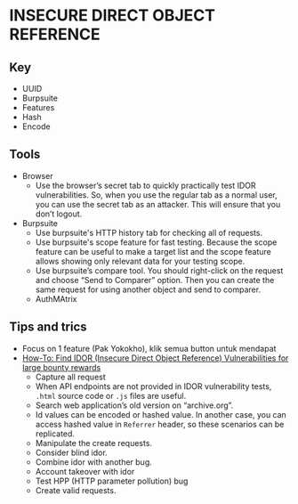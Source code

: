 # INSECURE DIRECT OBJECT REFERENCE
## Key
- UUID
- Burpsuite
- Features
- Hash
- Encode
## Tools
- Browser
  - Use the browser’s secret tab to quickly practically test IDOR vulnerabilities. So, when you use the regular tab as a normal user, you can use the secret tab as an attacker. This will ensure that you don’t logout.
- Burpsuite
  - Use burpsuite's HTTP history tab for checking all of requests.
  - Use burpsuite's scope feature for fast testing. Because the scope feature can be useful to make a target list and the scope feature allows showing only relevant data for your testing scope.
  - Use burpsuite’s compare tool. You should right-click on the request and choose “Send to Comparer” option. Then you can create the same request for using another object and send to comparer.
  - AuthMAtrix
## Tips and trics
  - Focus on 1 feature (Pak Yokokho), klik semua button untuk mendapat
  - [How-To: Find IDOR (Insecure Direct Object Reference) Vulnerabilities for large bounty rewards](https://www.bugcrowd.com/blog/how-to-find-idor-insecure-direct-object-reference-vulnerabilities-for-large-bounty-rewards/)  
    - Capture all request
    - When API endpoints are not provided in IDOR vulnerability tests, `.html` source code or `.js` files are useful.
    - Search web application’s old version on “archive.org”.
    - Id values can be encoded or hashed value. In another case, you can access hashed value in `Referrer` header, so these scenarios can be replicated.
    - Manipulate the create requests.
    - Consider blind idor.
    - Combine idor with another bug.
    - Account takeover with idor
    - Test HPP (HTTP parameter pollution) bug
    - Create valid requests.

